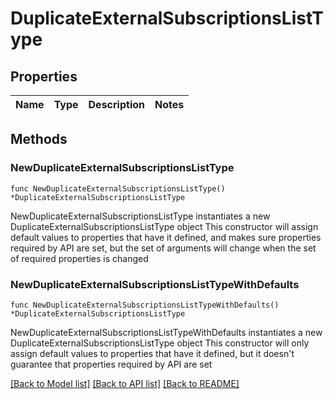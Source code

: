 # DuplicateExternalSubscriptionsListType

## Properties

Name | Type | Description | Notes
------------ | ------------- | ------------- | -------------

## Methods

### NewDuplicateExternalSubscriptionsListType

`func NewDuplicateExternalSubscriptionsListType() *DuplicateExternalSubscriptionsListType`

NewDuplicateExternalSubscriptionsListType instantiates a new DuplicateExternalSubscriptionsListType object
This constructor will assign default values to properties that have it defined,
and makes sure properties required by API are set, but the set of arguments
will change when the set of required properties is changed

### NewDuplicateExternalSubscriptionsListTypeWithDefaults

`func NewDuplicateExternalSubscriptionsListTypeWithDefaults() *DuplicateExternalSubscriptionsListType`

NewDuplicateExternalSubscriptionsListTypeWithDefaults instantiates a new DuplicateExternalSubscriptionsListType object
This constructor will only assign default values to properties that have it defined,
but it doesn't guarantee that properties required by API are set


[[Back to Model list]](../README.md#documentation-for-models) [[Back to API list]](../README.md#documentation-for-api-endpoints) [[Back to README]](../README.md)



